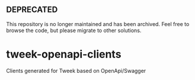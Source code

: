 ## DEPRECATED
This repository is no longer maintained and has been archived. Feel free to browse the code, but please migrate to other solutions.

# tweek-openapi-clients
Clients generated for Tweek based on OpenApi/Swagger
